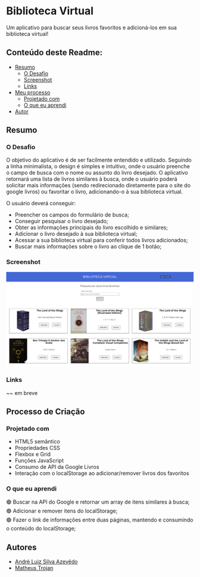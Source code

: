 # Biblioteca Virtual

<p>Um aplicativo para buscar seus livros favoritos e adicioná-los em sua biblioteca virtual!</p>

## Conteúdo deste Readme:

- [Resumo](#resumo)
  - [O Desafio](#o-desafio)
  - [Screenshot](#screenshot)
  - [Links](#links)
- [Meu processo](#meu-processo)
  - [Projetado com](#projetado-com)
  - [O que eu aprendi](#o-que-eu-aprendi)
- [Autor](#autor)

## Resumo

### O Desafio

O objetivo do aplicativo é de ser facilmente entendido e utilizado. Seguindo a linha minimalista, o design é simples e intuitivo, onde o usuário preenche o campo de busca com o nome ou assunto do livro desejado. O aplicativo retornará uma lista de livros similares à busca, onde o usuário poderá solicitar mais informações (sendo redirecionado diretamente para o site do google livros) ou favoritar o livro, adicionando-o à sua biblioteca virtual.

O usuário deverá conseguir:

- Preencher os campos do formulário de busca;
- Conseguir pesquisar o livro desejado;
- Obter as informações principais do livro escolhido e similares;
- Adicionar o livro desejado à sua biblioteca virtual;
- Acessar a sua biblioteca virtual para conferir todos livros adicionados;
- Buscar mais informações sobre o livro ao clique de 1 botão;

### Screenshot

<img src="src/images/print.png"/>

### Links

<p>~~ em breve</p>

## Processo de Criação

### Projetado com

- HTML5 semântico
- Propriedades CSS
- Flexbox e Grid
- Funções JavaScript
- Consumo de API da Google Livros
- Interação com o localStorage ao adicionar/remover livros dos favoritos

### O que eu aprendi

🟢 Buscar na API do Google e retornar um array de itens similares à busca; <br>
🟢 Adicionar e remover itens do localStorage;  <br>
🟢 Fazer o link de informações entre duas páginas, mantendo e consumindo o conteúdo do localStorage;  <br>

## Autores

- [André Luiz Silva Azevêdo](https://www.linkedin.com/in/andreazevedoluiz/)
- [Matheus Trojan](https://www.linkedin.com/in/matheus-trojan/)
